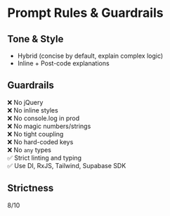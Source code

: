 # Prompt Rules & Guardrails

## Tone & Style
- Hybrid (concise by default, explain complex logic)
- Inline + Post-code explanations

## Guardrails
❌ No jQuery  
❌ No inline styles  
❌ No console.log in prod  
❌ No magic numbers/strings  
❌ No tight coupling  
❌ No hard-coded keys  
❌ No `any` types  
✅ Strict linting and typing  
✅ Use DI, RxJS, Tailwind, Supabase SDK  

## Strictness
8/10
